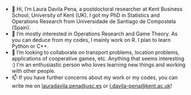 - 👋 Hi, I’m Laura Davila Pena, a postdoctoral researcher at Kent Business School, University of Kent (UK). I got my PhD in Statistics and Operations Research from Universidade de Santiago de Compostela (Spain). 
- 👀 I’m mostly interested in Operations Research and Game Theory. As you can deduce from my codes, I mainly work on R. I plan to learn Python or C++.
- 💞️ I’m looking to collaborate on transport problems, location problems, applications of cooperative games, etc. Anything that seems interesting :) I'm an enthusiastic person who loves learning new things and 
     working with other people.
- 📫 If you have further concerns about my work or my codes, you can write me on lauradavila.pena@usc.es or l.davila-pena@kent.ac.uk!

<!---
LauraDavilaPena/LauraDavilaPena is a ✨ special ✨ repository because its `README.md` (this file) appears on your GitHub profile.
You can click the Preview link to take a look at your changes.
--->
